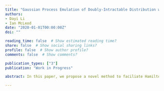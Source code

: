 ```yaml
---
title: "Gaussian Process Emulation of Doubly-Intractable Distribution with Hamiltonian Monte Carlo"
authors: 
- Dayi Li
- Ian McLeod
date: "2020-01-01T00:00:00Z"
doi: ""

reading_time: false  # Show estimated reading time?
share: false  # Show social sharing links?
profile: false  # Show author profile?
comments: false  # Show comments?

publication_types: ["3"]
publication: "Work in Progress"

abstract: In this paper, we propose a novel method to faciliate Hamiltonian Monte Carlo algorithm for the class of doubly-intractable distribution.

---
```

